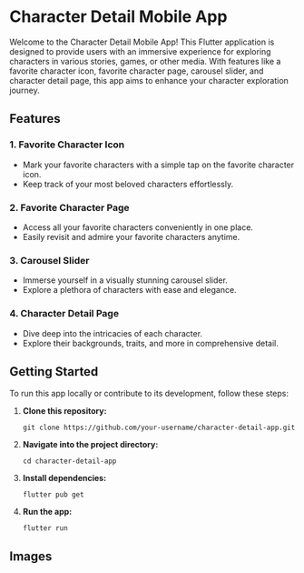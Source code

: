 # Character Detail Mobile App

Welcome to the Character Detail Mobile App! This Flutter application is designed to provide users with an immersive experience for exploring characters in various stories, games, or other media. With features like a favorite character icon, favorite character page, carousel slider, and character detail page, this app aims to enhance your character exploration journey.

## Features

### 1. Favorite Character Icon
- Mark your favorite characters with a simple tap on the favorite character icon.
- Keep track of your most beloved characters effortlessly.

### 2. Favorite Character Page
- Access all your favorite characters conveniently in one place.
- Easily revisit and admire your favorite characters anytime.

### 3. Carousel Slider
- Immerse yourself in a visually stunning carousel slider.
- Explore a plethora of characters with ease and elegance.

### 4. Character Detail Page
- Dive deep into the intricacies of each character.
- Explore their backgrounds, traits, and more in comprehensive detail.

## Getting Started

To run this app locally or contribute to its development, follow these steps:

1. **Clone this repository:**
    ```
    git clone https://github.com/your-username/character-detail-app.git
    ```

2. **Navigate into the project directory:**
    ```
    cd character-detail-app
    ```

3. **Install dependencies:**
    ```
    flutter pub get
    ```

4. **Run the app:**
    ```
    flutter run
    ```
## Images

